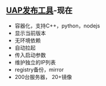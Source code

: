 
## [UAP发布工具](https://docker-deploy.agoralab.co/)-现在
* 容器化，支持C++，python，nodejs
* 显示当前版本
* 无环境依赖
* 自动拉起
* 传入启动参数
* 维护独立的IP列表
* registry备份，mirror
* 200台服务器， 20+镜像

